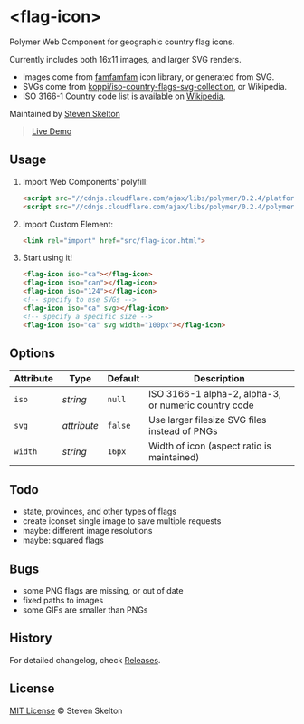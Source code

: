 &lt;flag-icon&gt;
===========

Polymer Web Component for geographic country flag icons.

Currently includes both 16x11 images, and larger SVG renders.
* Images come from [famfamfam](http://www.famfamfam.com/lab/icons/flags/) icon library, or generated from SVG.
* SVGs come from [koppi/iso-country-flags-svg-collection](https://github.com/koppi/iso-country-flags-svg-collection), or Wikipedia.
* ISO 3166-1 Country code list is available on [Wikipedia](http://en.wikipedia.org/wiki/ISO_3166-1).

Maintained by [Steven Skelton](https://github.com/stevenrskelton)

> [Live Demo](http://files.stevenskelton.ca/flag-icon/examples/index.html)

## Usage

1. Import Web Components' polyfill:

	```html
	<script src="//cdnjs.cloudflare.com/ajax/libs/polymer/0.2.4/platform.js"></script>
	<script src="//cdnjs.cloudflare.com/ajax/libs/polymer/0.2.4/polymer.js"></script>
	```

2. Import Custom Element:

	```html
	<link rel="import" href="src/flag-icon.html">
	```

3. Start using it!

	```html
	<flag-icon iso="ca"></flag-icon>
	<flag-icon iso="can"></flag-icon>
	<flag-icon iso="124"></flag-icon>
	<!-- specify to use SVGs -->
	<flag-icon iso="ca" svg></flag-icon>
	<!-- specify a specific size -->
	<flag-icon iso="ca" svg width="100px"></flag-icon>
	```

## Options

Attribute			| Type			| Default		| Description
---					| ---			| ---			| ---
`iso`				| *string*		| `null`		| ISO 3166-1 alpha-2, alpha-3, or numeric country code
`svg`				| *attribute*	| `false`		| Use larger filesize SVG files instead of PNGs
`width`				| *string*		| `16px`		| Width of icon (aspect ratio is maintained)

## Todo
- state, provinces, and other types of flags
- create iconset single image to save multiple requests
- maybe: different image resolutions
- maybe: squared flags

## Bugs
- some PNG flags are missing, or out of date
- fixed paths to images
- some GIFs are smaller than PNGs

## History

For detailed changelog, check [Releases](https://github.com/stevenrskelton/flag-icon/releases).

## License

[MIT License](http://opensource.org/licenses/MIT) © Steven Skelton